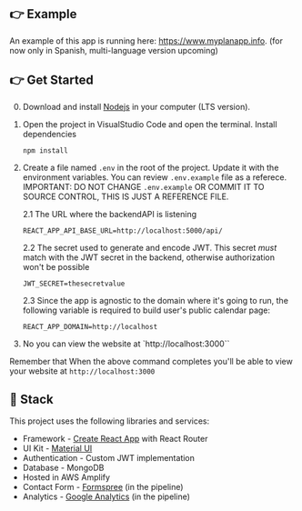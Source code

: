 ## 👉 Example
An example of this app is running here: https://www.myplanapp.info. (for now only in Spanish, multi-language version upcoming)

## 👉 Get Started

0. Download and install [Nodejs](https://nodejs.org/en/download/) in your computer (LTS version).

1. Open the project in VisualStudio Code and open the terminal. Install dependencies

   ```
   npm install
   ```

2. Create a file named `.env` in the root of the project. Update it with the environment variables. You can review `.env.example` file as a referece. IMPORTANT: DO NOT CHANGE `.env.example` OR COMMIT IT TO SOURCE CONTROL, THIS IS JUST A REFERENCE FILE.

   2.1 The URL where the backendAPI is listening

   ```
   REACT_APP_API_BASE_URL=http://localhost:5000/api/
   ```

   2.2 The secret used to generate and encode JWT. This secret _must_ match with the JWT secret in the backend, otherwise authorization won't be possible

   ```
   JWT_SECRET=thesecretvalue
   ```
   
   2.3 Since the app is agnostic to the domain where it's going to run, the following variable is required to build user's public calendar page:
   
   ```
   REACT_APP_DOMAIN=http://localhost
   ```

3. No you can view the website at `http://localhost:3000``

Remember that
When the above command completes you'll be able to view your website at `http://localhost:3000`

## 🥞 Stack

This project uses the following libraries and services:

- Framework - [Create React App](https://create-react-app.dev) with React Router
- UI Kit - [Material UI](https://material-ui.com)
- Authentication - Custom JWT implementation
- Database - MongoDB
- Hosted in AWS Amplify
- Contact Form - [Formspree](https://formspree.io) (in the pipeline)
- Analytics - [Google Analytics](https://googleanalytics.com) (in the pipeline)
